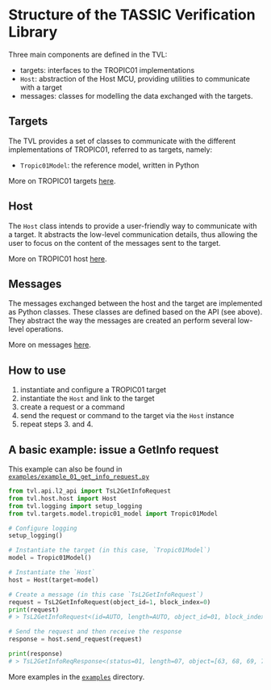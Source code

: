 # Structure of the TASSIC Verification Library

Three main components are defined in the TVL:
- targets: interfaces to the TROPIC01 implementations
- `Host`: abstraction of the Host MCU, providing utilities to communicate with a target
- messages: classes for modelling the data exchanged with the targets.

## Targets
The TVL provides a set of classes to communicate with the different implementations
of TROPIC01, referred to as targets, namely:

- `Tropic01Model`: the reference model, written in Python

More on TROPIC01 targets [here](./tvl/targets/README.md).

## Host
The `Host` class intends to provide a user-friendly way to communicate with a
target. It abstracts the low-level communication details, thus allowing the user
to focus on the content of the messages sent to the target.

More on TROPIC01 host [here](./tvl/host/README.md).

## Messages
The messages exchanged between the host and the target are implemented as Python
classes. These classes are defined based on the API (see above).
They abstract the way the messages are created an perform several low-level
operations.

More on messages [here](./tvl/messages/README.md).

## How to use

1. instantiate and configure a TROPIC01 target
2. instantiate the `Host` and link to the target
3. create a request or a command
4. send the request or command to the target via the `Host` instance
5. repeat steps 3. and 4.

## A basic example: issue a GetInfo request

This example can also be found in
[`examples/example_01_get_info_request.py`](examples/example_01_get_info_request.py)

```python
from tvl.api.l2_api import TsL2GetInfoRequest
from tvl.host.host import Host
from tvl.logging import setup_logging
from tvl.targets.model.tropic01_model import Tropic01Model

# Configure logging
setup_logging()

# Instantiate the target (in this case, `Tropic01Model`)
model = Tropic01Model()

# Instantiate the `Host`
host = Host(target=model)

# Create a message (in this case `TsL2GetInfoRequest`)
request = TsL2GetInfoRequest(object_id=1, block_index=0)
print(request)
# > TsL2GetInfoRequest<(id=AUTO, length=AUTO, object_id=01, block_index=00, crc=AUTO)

# Send the request and then receive the response
response = host.send_request(request)

print(response)
# > TsL2GetInfoReqResponse<(status=01, length=07, object=[63, 68, 69, 70, 5f, 69, 64], crc=f253)
```

More examples in the [`examples`](examples/) directory.
